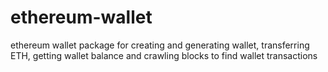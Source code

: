 # ethereum-wallet
ethereum wallet package for creating and generating wallet, transferring ETH, getting wallet balance and crawling blocks to find wallet transactions
